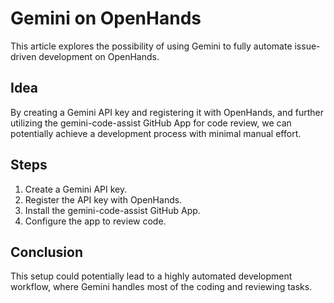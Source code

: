 # Gemini on OpenHands

This article explores the possibility of using Gemini to fully automate issue-driven development on OpenHands.

## Idea

By creating a Gemini API key and registering it with OpenHands, and further utilizing the gemini-code-assist GitHub App for code review, we can potentially achieve a development process with minimal manual effort.

## Steps

1.  Create a Gemini API key.
2.  Register the API key with OpenHands.
3.  Install the gemini-code-assist GitHub App.
4.  Configure the app to review code.

## Conclusion

This setup could potentially lead to a highly automated development workflow, where Gemini handles most of the coding and reviewing tasks.